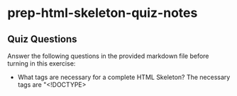 # prep-html-skeleton-quiz-notes

## Quiz Questions

Answer the following questions in the provided markdown file before turning in this exercise:

- What tags are necessary for a complete HTML Skeleton?
  The necessary tags are "<!DOCTYPE> <html> <head> <title >and <body>"
- What type of content belongs within the `<head>` of an HTML document?
  meta content
- What type of content belongs within the `<body>` of an HTML document?
  visible contents, such as headings, paragraphs, images, etc
- Where must the `DOCTYPE` declaration appear in a valid HTML document?
  At the start of the document

## Notes

All student notes should be written here.

How to write `Code Examples` in markdown

for JS:

```javascript
const data = 'Howdy';
```

for HTML:

```html
<div>
  <p>This is text content</p>
</div>
```

for CSS:

```css
div {
  width: 100%;
}
```
